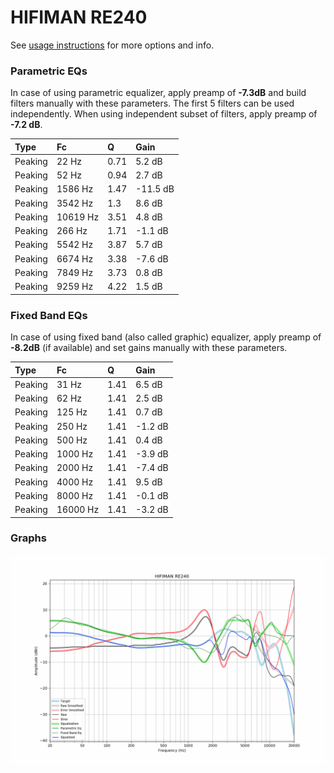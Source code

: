 # HIFIMAN RE240
See [usage instructions](https://github.com/jaakkopasanen/AutoEq#usage) for more options and info.

### Parametric EQs
In case of using parametric equalizer, apply preamp of **-7.3dB** and build filters manually
with these parameters. The first 5 filters can be used independently.
When using independent subset of filters, apply preamp of **-7.2 dB**.

| Type    | Fc       |    Q | Gain     |
|:--------|:---------|:-----|:---------|
| Peaking | 22 Hz    | 0.71 | 5.2 dB   |
| Peaking | 52 Hz    | 0.94 | 2.7 dB   |
| Peaking | 1586 Hz  | 1.47 | -11.5 dB |
| Peaking | 3542 Hz  | 1.3  | 8.6 dB   |
| Peaking | 10619 Hz | 3.51 | 4.8 dB   |
| Peaking | 266 Hz   | 1.71 | -1.1 dB  |
| Peaking | 5542 Hz  | 3.87 | 5.7 dB   |
| Peaking | 6674 Hz  | 3.38 | -7.6 dB  |
| Peaking | 7849 Hz  | 3.73 | 0.8 dB   |
| Peaking | 9259 Hz  | 4.22 | 1.5 dB   |

### Fixed Band EQs
In case of using fixed band (also called graphic) equalizer, apply preamp of **-8.2dB**
(if available) and set gains manually with these parameters.

| Type    | Fc       |    Q | Gain    |
|:--------|:---------|:-----|:--------|
| Peaking | 31 Hz    | 1.41 | 6.5 dB  |
| Peaking | 62 Hz    | 1.41 | 2.5 dB  |
| Peaking | 125 Hz   | 1.41 | 0.7 dB  |
| Peaking | 250 Hz   | 1.41 | -1.2 dB |
| Peaking | 500 Hz   | 1.41 | 0.4 dB  |
| Peaking | 1000 Hz  | 1.41 | -3.9 dB |
| Peaking | 2000 Hz  | 1.41 | -7.4 dB |
| Peaking | 4000 Hz  | 1.41 | 9.5 dB  |
| Peaking | 8000 Hz  | 1.41 | -0.1 dB |
| Peaking | 16000 Hz | 1.41 | -3.2 dB |

### Graphs
![](./HIFIMAN%20RE240.png)